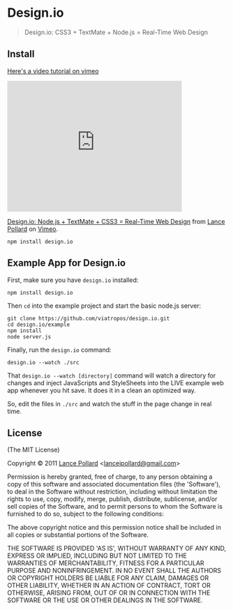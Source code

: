 # Design.io

> Design.io: CSS3 + TextMate + Node.js = Real-Time Web Design

## Install

[Here's a video tutorial on vimeo](http://vimeo.com/lancepollard/design-io)

<iframe src="http://player.vimeo.com/video/31589739?title=0&amp;byline=0&amp;portrait=0" width="400" height="300" frameborder="0" webkitAllowFullScreen allowFullScreen></iframe><p><a href="http://vimeo.com/31589739">Design.io: Node.js + TextMate + CSS3 = Real-Time Web Design</a> from <a href="http://vimeo.com/lancepollard">Lance Pollard</a> on <a href="http://vimeo.com">Vimeo</a>.</p>

```
npm install design.io
```

## Example App for Design.io

First, make sure you have `design.io` installed:

```
npm install design.io
```

Then `cd` into the example project and start the basic node.js server:

```
git clone https://github.com/viatropos/design.io.git
cd design.io/example
npm install
node server.js
```

Finally, run the `design.io` command:

```
design.io --watch ./src
```

That `design.io --watch [directory]` command will watch a directory for changes and inject JavaScripts and StyleSheets into the LIVE example web app whenever you hit save.  It does it in a clean an optimized way.

So, edit the files in `./src` and watch the stuff in the page change in real time.

## License

(The MIT License)

Copyright &copy; 2011 [Lance Pollard](http://twitter.com/viatropos) &lt;lancejpollard@gmail.com&gt;

Permission is hereby granted, free of charge, to any person obtaining a copy of this software and associated documentation files (the 'Software'), to deal in the Software without restriction, including without limitation the rights to use, copy, modify, merge, publish, distribute, sublicense, and/or sell copies of the Software, and to permit persons to whom the Software is furnished to do so, subject to the following conditions:

The above copyright notice and this permission notice shall be included in all copies or substantial portions of the Software.

THE SOFTWARE IS PROVIDED 'AS IS', WITHOUT WARRANTY OF ANY KIND, EXPRESS OR IMPLIED, INCLUDING BUT NOT LIMITED TO THE WARRANTIES OF MERCHANTABILITY, FITNESS FOR A PARTICULAR PURPOSE AND NONINFRINGEMENT. IN NO EVENT SHALL THE AUTHORS OR COPYRIGHT HOLDERS BE LIABLE FOR ANY CLAIM, DAMAGES OR OTHER LIABILITY, WHETHER IN AN ACTION OF CONTRACT, TORT OR OTHERWISE, ARISING FROM, OUT OF OR IN CONNECTION WITH THE SOFTWARE OR THE USE OR OTHER DEALINGS IN THE SOFTWARE.
